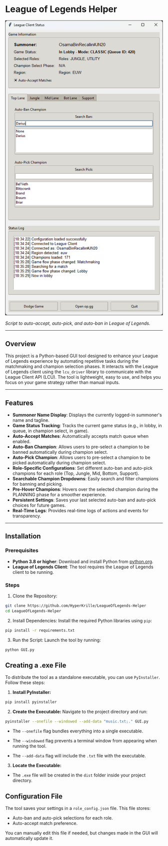 # League of Legends Helper

![League of Legends Helper GUI](images/GUI_screenshot.png)

*Script to auto-accept, auto-pick, and auto-ban in League of Legends.*

---

## **Overview**

This project is a Python-based GUI tool designed to enhance your League of Legends experience by automating repetitive tasks during the matchmaking and champion selection phases. It interacts with the League of Legends client using the `lcu_driver` library to communicate with the League Client API (LCU). The tool is lightweight, easy to use, and helps you focus on your game strategy rather than manual inputs.

---

## **Features**

- **Summoner Name Display**: Displays the currently logged-in summoner's name and tagline.
- **Game Status Tracking**: Tracks the current game status (e.g., in lobby, in queue, in champion select, in game).
- **Auto-Accept Matches**: Automatically accepts match queue when enabled.
- **Auto-Ban Champion**: Allows users to pre-select a champion to be banned automatically during champion select.
- **Auto-Pick Champion**: Allows users to pre-select a champion to be picked automatically during champion select.
- **Role-Specific Configurations**: Set different auto-ban and auto-pick champions for each role (Top, Jungle, Mid, Bottom, Support).
- **Searchable Champion Dropdowns**: Easily search and filter champions for banning and picking.
- **Pre-Hover Champions**: Hovers over the selected champion during the PLANNING phase for a smoother experience.
- **Persistent Settings**: Saves your last selected auto-ban and auto-pick choices for future games.
- **Real-Time Logs**: Provides real-time logs of actions and events for transparency.

---

## **Installation**

### Prerequisites
- **Python 3.8 or higher**: Download and install Python from [python.org](https://www.python.org/).
- **League of Legends Client**: The tool requires the League of Legends client to be running.
### Steps
1. Clone the Repository:

```bash
git clone https://github.com/HyperKrille/LeagueOfLegends-Helper
cd LeagueOfLegends-Helper
```
2. Install Dependencies:
Install the required Python libraries using `pip`:
```bash
pip install -r requirements.txt
```

3. Run the Script:
Launch the tool by running:
```bash
python GUI.py
```

## Creating a .exe File

To distribute the tool as a standalone executable, you can use `PyInstaller`. Follow these steps:

1. **Install PyInstaller:**

```bash
pip install pyinstaller
```
2. **Create the Executable:**
Navigate to the project directory and run:

```bash
pyinstaller --onefile --windowed --add-data "music.txt;." GUI.py
```
* The `--onefile` flag bundles everything into a single executable.

* The `--windowed` flag prevents a terminal window from appearing when running the tool.

* The `--add-data` flag will include the `.txt` file with the executable.

3. **Locate the Executable:**

* The `.exe` file will be created in the `dist` folder inside your project directory.

## Configuration File

The tool saves your settings in a `role_config.json` file. This file stores:

* Auto-ban and auto-pick selections for each role.
* Auto-accept match preference.

You can manually edit this file if needed, but changes made in the GUI will automatically update it.



